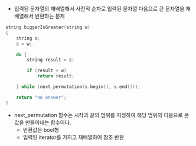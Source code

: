 - 입력된 문자열의 재배열해서 사전적 순차로 입력된 문자열 다음으로 큰 문자열을 재배열해서 반환하는 문제
```C++
string biggerIsGreater(string w)
{
    string s;
    s = w;

    do {
        string result = s;

        if (result > w)
            return result;

    } while (next_permutation(s.begin(), s.end()));

    return "no answer";
}
```
- next_permutation 함수는 시작과 끝의 범위를 지정하여 해당 범위의 다음으로 큰 값을 만들어내는 함수이다.
	- 반환값은 bool형
	- 입력된 iterator를 가지고 재배열하여 참조 반환